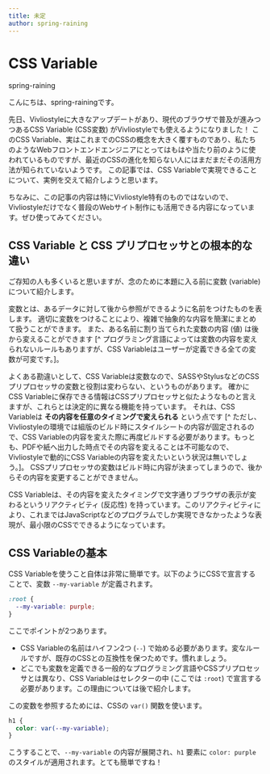 ```yaml
---
title: 未定
author: spring-raining
---
```


# CSS Variable

<div class="doc-author">
spring-raining
</div>

こんにちは、spring-rainingです。


先日、Vivliostyleに大きなアップデートがあり、現代のブラウザで普及が進みつつあるCSS Variable (CSS変数) がVivliostyleでも使えるようになりました！
このCSS Variable、実はこれまでのCSSの概念を大きく覆すものであり、私たちのようなWebフロントエンドエンジニアにとってはもはや当たり前のように使われているものですが、最近のCSSの進化を知らない人にはまだまだその活用方法が知られていないようです。
この記事では、CSS Variableで実現できることについて、実例を交えて紹介しようと思います。

ちなみに、この記事の内容は特にVivliostyle特有のものではないので、Vivliostyleだけでなく普段のWebサイト制作にも活用できる内容になっています。ぜひ使ってみてください。

## CSS Variable と CSS プリプロセッサとの根本的な違い

ご存知の人も多くいると思いますが、念のために本題に入る前に変数 (variable) について紹介します。

変数とは、あるデータに対して後から参照ができるように名前をつけたものを表します。
適切に変数をつけることにより、複雑で抽象的な内容を簡潔にまとめて扱うことができます。
また、ある名前に割り当てられた変数の内容 (値) は後から変えることができます
[^ プログラミング言語によっては変数の内容を変えられないルールもありますが、CSS Variableはユーザーが定義できる全ての変数が可変です。]。

よくある勘違いとして、CSS Variableは変数なので、SASSやStylusなどのCSSプリプロセッサの変数と役割は変わらない、というものがあります。
確かにCSS Variableに保存できる情報はCSSプリプロセッサと似たようなものと言えますが、これらとは決定的に異なる機能を持っています。
それは、CSS Variableは **その内容を任意のタイミングで変えられる** という点です
[^ ただし、Vivliostyleの環境では組版のビルド時にスタイルシートの内容が固定されるので、CSS Variableの内容を変えた際に再度ビルドする必要があります。もっとも、PDFや紙へ出力した時点でその内容を変えることは不可能なので、Vivliostyleで動的にCSS Variableの内容を変えたいという状況は無いでしょう。]。
CSSプリプロセッサの変数はビルド時に内容が決まってしまうので、後からその内容を変更することができません。

CSS Variableは、その内容を変えたタイミングで文字通りブラウザの表示が変わるというリアクティビティ (反応性) を持っています。このリアクティビティにより、これまではJavaScriptなどのプログラムでしか実現できなかったような表現が、最小限のCSSでできるようになっています。

## CSS Variableの基本

CSS Variableを使うこと自体は非常に簡単です。以下のようにCSSで宣言することで、変数 `--my-variable` が定義されます。

```css
:root {
  --my-variable: purple;
}
```

ここでポイントが2つあります。

* CSS Variableの名前はハイフン2つ (`--`) で始める必要があります。変なルールですが、既存のCSSとの互換性を保つためです。慣れましょう。
* どこでも変数を定義できる一般的なプログラミング言語やCSSプリプロセッサとは異なり、CSS Variableはセレクターの中 (ここでは `:root`) で宣言する必要があります。この理由については後で紹介します。

この変数を参照するためには、CSSの `var()` 関数を使います。

```css
h1 {
  color: var(--my-variable);
}
```

こうすることで、`--my-variable` の内容が展開され、`h1` 要素に `color: purple` のスタイルが適用されます。とても簡単ですね！
